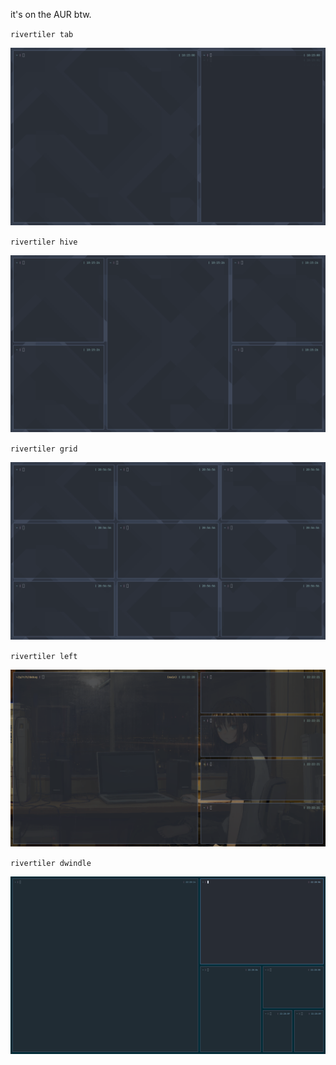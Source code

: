 it's on the AUR btw.

`rivertiler tab`

![tab](img/tab.png)

`rivertiler hive`

![hive](img/hive.png)

`rivertiler grid`

![hive](img/grid.png)

`rivertiler left`

![hive](img/left.png)

`rivertiler dwindle`

![hive](img/dwindle.png)
